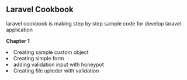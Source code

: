 <h2><strong>Laravel Cookbook</strong></h2>

laravel cookbook is making step by step sample code for develop laravel application

<strong>Chapter 1</strong>
<li>Creating sample custom object</li>
<li>Creating simple form</li>
<li>adding validation input with honeypot</li>
<li>Creating file uploder with validation</li>